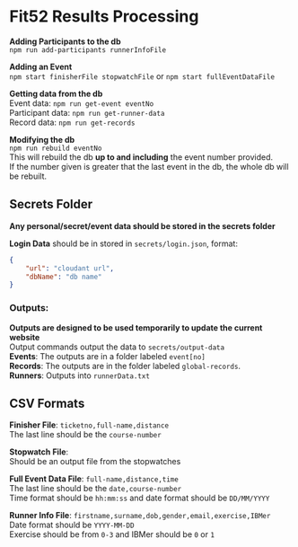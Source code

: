 # **Fit52 Results Processing**
**Adding Participants to the db**\
`npm run add-participants runnerInfoFile`

**Adding an Event**\
`npm start finisherFile stopwatchFile` or `npm start fullEventDataFile`

**Getting data from the db**\
Event data: `npm run get-event eventNo`\
Participant data: `npm run get-runner-data`\
Record data: `npm run get-records`

**Modifying the db**\
`npm run rebuild eventNo`\
This will rebuild the db **up to and including** the event number provided.\
If the number given is greater that the last event in the db, the whole db will be rebuilt.

## Secrets Folder

**Any personal/secret/event data should be stored in the secrets folder**

**Login Data** should be in stored in `secrets/login.json`, format:
```json
{
    "url": "cloudant url",
    "dbName": "db name"
}
```

### **Outputs**:
**Outputs are designed to be used temporarily to update the current website**\
Output commands output the data to `secrets/output-data`\
**Events**: The outputs are in a folder labeled `event[no]`\
**Records**: The outputs are in the folder labeled `global-records`.\
**Runners**: Outputs into `runnerData.txt`


## CSV Formats
**Finisher File**: `ticketno,full-name,distance`\
The last line should be the `course-number`

**Stopwatch File**:\
Should be an output file from the stopwatches

**Full Event Data File**: `full-name,distance,time`\
The last line should be the `date,course-number`\
Time format should be `hh:mm:ss` and date format should be `DD/MM/YYYY`

**Runner Info File**: `firstname,surname,dob,gender,email,exercise,IBMer`\
Date format should be `YYYY-MM-DD`\
Exercise should be from `0-3` and IBMer should be `0` or `1`
